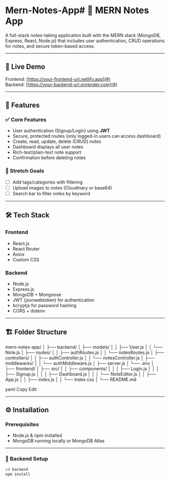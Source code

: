 # Mern-Notes-App# 📝 MERN Notes App

A full-stack notes-taking application built with the MERN stack (MongoDB, Express, React, Node.js) that includes user authentication, CRUD operations for notes, and secure token-based access.

---

## 🚀 Live Demo

Frontend: [https://your-frontend-url.netlify.app](#)  
Backend: [https://your-backend-url.onrender.com](#)

---

## 📌 Features

### ✅ Core Features

-   User authentication (Signup/Login) using **JWT**
-   Secure, protected routes (only logged-in users can access dashboard)
-   Create, read, update, delete (CRUD) notes
-   Dashboard displays all user notes
-   Rich-text/plain-text note support
-   Confirmation before deleting notes

### 🌟 Stretch Goals

-   [ ] Add tags/categories with filtering
-   [ ] Upload images to notes (Cloudinary or base64)
-   [ ] Search bar to filter notes by keyword

---

## 🛠️ Tech Stack

### Frontend

-   React.js
-   React Router
-   Axios
-   Custom CSS

### Backend

-   Node.js
-   Express.js
-   MongoDB + Mongoose
-   JWT (jsonwebtoken) for authentication
-   bcryptjs for password hashing
-   CORS + dotenv

---

## 🏗️ Folder Structure

mern-notes-app/
│
├── backend/
│ ├── models/
│ │ ├── User.js
│ │ └── Note.js
│ ├── routes/
│ │ ├── authRoutes.js
│ │ └── notesRoutes.js
│ ├── controllers/
│ │ ├── authController.js
│ │ └── notesController.js
│ ├── middlewares/
│ │ └── authMiddleware.js
│ ├── server.js
│ └── .env
│
├── frontend/
│ ├── src/
│ │ ├── components/
│ │ │ ├── Login.js
│ │ │ ├── Signup.js
│ │ │ ├── Dashboard.js
│ │ │ └── NoteEditor.js
│ │ ├── App.js
│ │ ├── index.js
│ │ └── index.css
│
└── README.md

yaml
Copy
Edit

---

## ⚙️ Installation

### Prerequisites

-   Node.js & npm installed
-   MongoDB running locally or MongoDB Atlas

---

### 🔧 Backend Setup

```bash
cd backend
npm install
```
